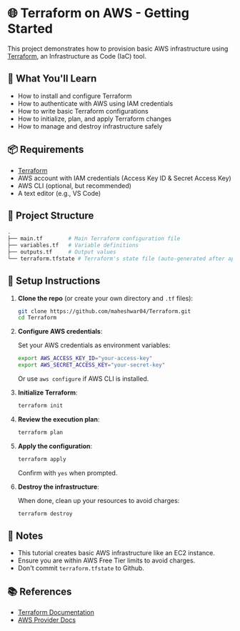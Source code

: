 
# 🌐 Terraform on AWS - Getting Started

This project demonstrates how to provision basic AWS infrastructure using [Terraform](https://www.terraform.io/), an Infrastructure as Code (IaC) tool.

## 🚀 What You'll Learn

- How to install and configure Terraform
- How to authenticate with AWS using IAM credentials
- How to write basic Terraform configurations
- How to initialize, plan, and apply Terraform changes
- How to manage and destroy infrastructure safely

## 📦 Requirements

- [Terraform](https://developer.hashicorp.com/terraform/downloads)
- AWS account with IAM credentials (Access Key ID & Secret Access Key)
- AWS CLI (optional, but recommended)
- A text editor (e.g., VS Code)

## 📁 Project Structure

```bash
.
├── main.tf        # Main Terraform configuration file
├── variables.tf   # Variable definitions
├── outputs.tf     # Output values
└── terraform.tfstate # Terraform's state file (auto-generated after apply)
```

## 🔧 Setup Instructions

1. **Clone the repo** (or create your own directory and `.tf` files):

   ```bash
   git clone https://github.com/maheshwar04/Terraform.git
   cd Terraform
   ```

2. **Configure AWS credentials**:

   Set your AWS credentials as environment variables:

   ```bash
   export AWS_ACCESS_KEY_ID="your-access-key"
   export AWS_SECRET_ACCESS_KEY="your-secret-key"
   ```

   Or use `aws configure` if AWS CLI is installed.

3. **Initialize Terraform**:

   ```bash
   terraform init
   ```

4. **Review the execution plan**:

   ```bash
   terraform plan
   ```

5. **Apply the configuration**:

   ```bash
   terraform apply
   ```

   Confirm with `yes` when prompted.

6. **Destroy the infrastructure**:

   When done, clean up your resources to avoid charges:

   ```bash
   terraform destroy
   ```

## 🧾 Notes

- This tutorial creates basic AWS infrastructure like an EC2 instance.
- Ensure you are within AWS Free Tier limits to avoid charges.
- Don't commit `terraform.tfstate` to Github.

## 📚 References

- [Terraform Documentation](https://developer.hashicorp.com/terraform/docs)
- [AWS Provider Docs](https://registry.terraform.io/providers/hashicorp/aws/latest/docs)
